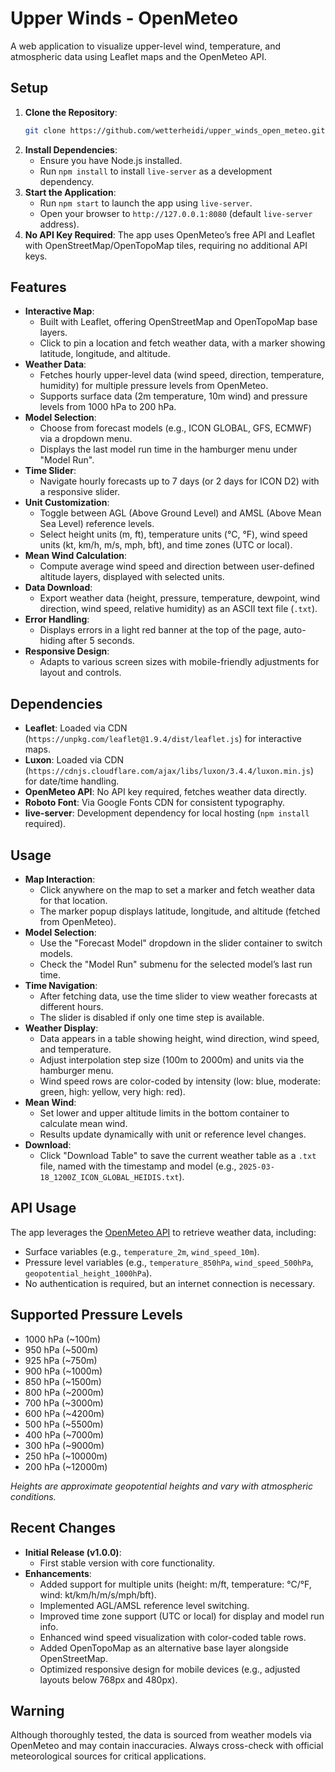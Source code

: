 # Upper Winds - OpenMeteo

A web application to visualize upper-level wind, temperature, and atmospheric data using Leaflet maps and the OpenMeteo API.

## Setup
1. **Clone the Repository**: 
   ```bash
   git clone https://github.com/wetterheidi/upper_winds_open_meteo.git
   ```
2. **Install Dependencies**: 
   - Ensure you have Node.js installed.
   - Run `npm install` to install `live-server` as a development dependency.
3. **Start the Application**: 
   - Run `npm start` to launch the app using `live-server`.
   - Open your browser to `http://127.0.0.1:8080` (default `live-server` address).
4. **No API Key Required**: The app uses OpenMeteo’s free API and Leaflet with OpenStreetMap/OpenTopoMap tiles, requiring no additional API keys.

## Features
- **Interactive Map**: 
  - Built with Leaflet, offering OpenStreetMap and OpenTopoMap base layers.
  - Click to pin a location and fetch weather data, with a marker showing latitude, longitude, and altitude.
- **Weather Data**: 
  - Fetches hourly upper-level data (wind speed, direction, temperature, humidity) for multiple pressure levels from OpenMeteo.
  - Supports surface data (2m temperature, 10m wind) and pressure levels from 1000 hPa to 200 hPa.
- **Model Selection**: 
  - Choose from forecast models (e.g., ICON GLOBAL, GFS, ECMWF) via a dropdown menu.
  - Displays the last model run time in the hamburger menu under "Model Run".
- **Time Slider**: 
  - Navigate hourly forecasts up to 7 days (or 2 days for ICON D2) with a responsive slider.
- **Unit Customization**: 
  - Toggle between AGL (Above Ground Level) and AMSL (Above Mean Sea Level) reference levels.
  - Select height units (m, ft), temperature units (°C, °F), wind speed units (kt, km/h, m/s, mph, bft), and time zones (UTC or local).
- **Mean Wind Calculation**: 
  - Compute average wind speed and direction between user-defined altitude layers, displayed with selected units.
- **Data Download**: 
  - Export weather data (height, pressure, temperature, dewpoint, wind direction, wind speed, relative humidity) as an ASCII text file (`.txt`).
- **Error Handling**: 
  - Displays errors in a light red banner at the top of the page, auto-hiding after 5 seconds.
- **Responsive Design**: 
  - Adapts to various screen sizes with mobile-friendly adjustments for layout and controls.

## Dependencies
- **Leaflet**: Loaded via CDN (`https://unpkg.com/leaflet@1.9.4/dist/leaflet.js`) for interactive maps.
- **Luxon**: Loaded via CDN (`https://cdnjs.cloudflare.com/ajax/libs/luxon/3.4.4/luxon.min.js`) for date/time handling.
- **OpenMeteo API**: No API key required, fetches weather data directly.
- **Roboto Font**: Via Google Fonts CDN for consistent typography.
- **live-server**: Development dependency for local hosting (`npm install` required).

## Usage
- **Map Interaction**: 
  - Click anywhere on the map to set a marker and fetch weather data for that location.
  - The marker popup displays latitude, longitude, and altitude (fetched from OpenMeteo).
- **Model Selection**: 
  - Use the "Forecast Model" dropdown in the slider container to switch models.
  - Check the "Model Run" submenu for the selected model’s last run time.
- **Time Navigation**: 
  - After fetching data, use the time slider to view weather forecasts at different hours.
  - The slider is disabled if only one time step is available.
- **Weather Display**: 
  - Data appears in a table showing height, wind direction, wind speed, and temperature.
  - Adjust interpolation step size (100m to 2000m) and units via the hamburger menu.
  - Wind speed rows are color-coded by intensity (low: blue, moderate: green, high: yellow, very high: red).
- **Mean Wind**: 
  - Set lower and upper altitude limits in the bottom container to calculate mean wind.
  - Results update dynamically with unit or reference level changes.
- **Download**: 
  - Click "Download Table" to save the current weather table as a `.txt` file, named with the timestamp and model (e.g., `2025-03-18_1200Z_ICON_GLOBAL_HEIDIS.txt`).

## API Usage
The app leverages the [OpenMeteo API](https://open-meteo.com/) to retrieve weather data, including:
- Surface variables (e.g., `temperature_2m`, `wind_speed_10m`).
- Pressure level variables (e.g., `temperature_850hPa`, `wind_speed_500hPa`, `geopotential_height_1000hPa`).
- No authentication is required, but an internet connection is necessary.

## Supported Pressure Levels
- 1000 hPa (~100m)
- 950 hPa (~500m)
- 925 hPa (~750m)
- 900 hPa (~1000m)
- 850 hPa (~1500m)
- 800 hPa (~2000m)
- 700 hPa (~3000m)
- 600 hPa (~4200m)
- 500 hPa (~5500m)
- 400 hPa (~7000m)
- 300 hPa (~9000m)
- 250 hPa (~10000m)
- 200 hPa (~12000m)

*Heights are approximate geopotential heights and vary with atmospheric conditions.*

## Recent Changes
- **Initial Release (v1.0.0)**:
  - First stable version with core functionality.
- **Enhancements**:
  - Added support for multiple units (height: m/ft, temperature: °C/°F, wind: kt/km/h/m/s/mph/bft).
  - Implemented AGL/AMSL reference level switching.
  - Improved time zone support (UTC or local) for display and model run info.
  - Enhanced wind speed visualization with color-coded table rows.
  - Added OpenTopoMap as an alternative base layer alongside OpenStreetMap.
  - Optimized responsive design for mobile devices (e.g., adjusted layouts below 768px and 480px).

## Warning
Although thoroughly tested, the data is sourced from weather models via OpenMeteo and may contain inaccuracies. Always cross-check with official meteorological sources for critical applications.